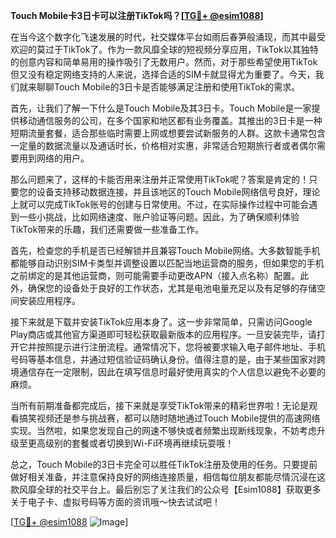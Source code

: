 **Touch Mobile卡3日卡可以注册TikTok吗？[[TG💪+ @esim1088](https://t.me/s/esim1088)]**

在当今这个数字化飞速发展的时代，社交媒体平台如雨后春笋般涌现，而其中最受欢迎的莫过于TikTok了。作为一款风靡全球的短视频分享应用，TikTok以其独特的创意内容和简单易用的操作吸引了无数用户。然而，对于那些希望使用TikTok但又没有稳定网络支持的人来说，选择合适的SIM卡就显得尤为重要了。今天，我们就来聊聊Touch Mobile的3日卡是否能够满足注册和使用TikTok的需求。

首先，让我们了解一下什么是Touch Mobile及其3日卡。Touch Mobile是一家提供移动通信服务的公司，在多个国家和地区都有业务覆盖。其推出的3日卡是一种短期流量套餐，适合那些临时需要上网或想要尝试新服务的人群。这款卡通常包含一定量的数据流量以及通话时长，价格相对实惠，非常适合短期旅行者或者偶尔需要用到网络的用户。

那么问题来了，这样的卡能否用来注册并正常使用TikTok呢？答案是肯定的！只要您的设备支持移动数据连接，并且该地区的Touch Mobile网络信号良好，理论上就可以完成TikTok账号的创建与日常使用。不过，在实际操作过程中可能会遇到一些小挑战，比如网络速度、账户验证等问题。因此，为了确保顺利体验TikTok带来的乐趣，我们还需要做一些准备工作。

首先，检查您的手机是否已经解锁并且兼容Touch Mobile网络。大多数智能手机都能够自动识别SIM卡类型并调整设置以匹配当地运营商的服务，但如果您的手机之前绑定的是其他运营商，则可能需要手动更改APN（接入点名称）配置。此外，确保您的设备处于良好的工作状态，尤其是电池电量充足以及有足够的存储空间安装应用程序。

接下来就是下载并安装TikTok应用本身了。这一步非常简单，只需访问Google Play商店或其他官方渠道即可轻松获取最新版本的应用程序。一旦安装完毕，请打开它并按照提示进行注册流程。通常情况下，您将被要求输入电子邮件地址、手机号码等基本信息，并通过短信验证码确认身份。值得注意的是，由于某些国家对跨境通信存在一定限制，因此在填写信息时最好使用真实的个人信息以避免不必要的麻烦。

当所有前期准备都完成后，接下来就是享受TikTok带来的精彩世界啦！无论是观看搞笑视频还是参与挑战赛，都可以随时随地通过Touch Mobile提供的高速网络实现。当然啦，如果您发现自己的网速不够快或者频繁出现断线现象，不妨考虑升级至更高级别的套餐或者切换到Wi-Fi环境再继续玩耍哦！

总之，Touch Mobile的3日卡完全可以胜任TikTok注册及使用的任务。只要提前做好相关准备，并注意保持良好的网络连接质量，相信每位朋友都能尽情沉浸在这款风靡全球的社交平台上。最后别忘了关注我们的公众号【Esim1088】获取更多关于电子卡、虚拟号码等方面的资讯哦～快去试试吧！

[[TG💪+ @esim1088](https://t.me/s/esim1088) ![Image](https://i.postimg.cc/4NQfJmqS/Snipaste-2025-05-13-00-14-12.png)]